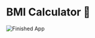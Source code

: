 # BMI Calculator 💪


![Finished App](https://github.com/londonappbrewery/Images/blob/master/bmi-calc-demo.gif)



